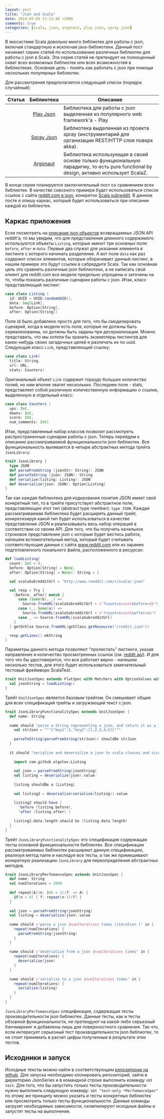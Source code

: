 ```yaml
---
layout: post
title: "Json and Scala"
date: 2014-03-09 17:13:48 +1000
comments: true
categories: [scala, json, argonaut, play json, spray json]
---
```


В экосистеме Scala довольно много библиотек для работы с json, включая стандартную и исключая java-библиотеки. Данный пост начинает серию статей по использованию различных библиотек для работы с json в Scala. Эта серия статей не претендует на полноценный охват всех возможных библиотек или всех возможностей в библиотеках. Основная цель - понять как работать с json при помощи нескольких популярных библиотек. 
<!-- more -->
Для рассмотрения предполагается следующий список (порядок случайный):

  Статья   |   Библиотека        |   Описание
---------- | :-----------------: | ----------------------------
           | [Play Json](http://www.playframework.com/documentation/2.2.x/ScalaJson)           | Библиотека для работы с json выделенная из популярного web framework'а - Play
           | [Spray Json](https://github.com/spray/spray-json)          | Библиотека выделенная из проекта spray (инструментарий для организации REST/HTTP слоя поверх akka).
           | [Argonaut](http://argonaut.io)            | Библиотека использующая в своей основе только функциональную парадигму, то есть pure functional by design, активно использует ScalaZ.


В конце серии планируется заключительный пост со сравнением всех библиотек. В качестве сквозного примера будет использоваться список ссылок с сайта [reddit.com в json](http://www.reddit.com/r/scala/.json), конкретно [Scala subreddit](http://www.reddit.com/r/scala). В данном посте я опишу каркас, который будет использоваться при описании каждой из библиотек.

## Каркас приложения ##

Если посмотреть на [описание json объектов](https://www.blogger.com/github.com/reddit/reddit/wiki/JSON) возвращаемых JSON API reddit'a, то мы увидим, что для представления длинного содержимого используются объекты `Listing`, которые имеют три основных поля: `before`, `after` и `data`. Первые два служат для указания элемента в листинге с которого начинать разделение. А вот поле `data` как раз содержит список элементов, которые оборачивает данный листинг, в нашем примере это будут ссылки в сабреддите Scala. Так как основная цель это сравнить различные json библиотеки, а не написать свой клиент для reddit.com все модели предельно упрощены и заточены на то, чтобы показать различные сценарии работы с json. Итак, класс представляющий листинг:

```scala
case class Listing (
  id: UUID = UUID.randomUUID(),
  data: Seq[Link],
  before: Option[String],
  after: Option[String])
```

Поле id было добавлено просто для того, что бы смоделировать сценарий, когда в модели есть поля, которые не должны быть сериализованны, но должны быть заданы при десериализации. Можно представить, что мы хотели бы хранить экземпляры листингов для каких-нибудь своих загадочных целей и различать их по uuid.
Следующий класс `Link`, представляющий ссылку:

```scala
case class Link(
  title: String,
  url: URL,
  stats: Counters)
```

Оригинальный объект `Link` содержит гораздо большее количество полей, но нам вполне хватит нескольких. Последнее поле - stats, представляет собой различную количественную информацию о ссылке, выделенную в отдельный класс:

```scala
case class Counters (
  ups: Int,
  downs: Int,
  score: Int,
  num_comments: Int)
```

Итак, представленный набор классов позволит рассмотреть распространенные сценарии работы с json. Теперь перейдем к описанию рассматриваемой функциональности json библиотек. Вся функциональность выливается в четыре абстрактных метода трейта `JsonLibrary`:

```scala
trait JsonLibrary {
  type JSON
  def parseFromString (jsonStr: String): JSON
  def parseToString (json: JSON): String
  def serialize(listing: Listing): JSON
  def deserialize(json: JSON): Option[Listing]
}
```

Так как каждая библиотека для кодирования понятия JSON имеет свой конкретный тип, то в трейте присутствует абстрактное поле, представляющее этот тип (abstract type member): `type JSON`. Каждая рассматриваемая библиотека будет расширять данный трейт, конкретизируя какой тип будет использоваться в качестве представления JSON и реализовывать весь набор операций в соответствии со своим API.
Для того, что бы получить начальное строковое представление json с которым будет вестись работа, напишем вспомогательный метод, который будет считывать соответствующие данные с сайта www.reddit.com или из заранее подготовленного локального файла, расположенного в ресурсах:

```scala
def loadListing(
  count: Int = 0,
  before: Option[String] = None,
  after: Option[String] = None): String = {

  val scalaSubredditUrl = "http://www.reeddit.com/r/scala/.json"

  val resp = Try {
    (before, after) match {
      case (Some(b), _) =>
        Source.fromURL(scalaSubredditUrl + s"?count=$count&before=$b")
      case (_, Some(a)) =>
        Source.fromURL(scalaSubredditUrl + s"?count=$count&after=$a")
      case _ => Source.fromURL(scalaSubredditUrl)
    }
  } getOrElse Source.fromURL(getClass.getResource("/reddit.json"))

  resp.getLines().mkString
}
```

Параметры данного метода позволяют "пролистать" листинги, указав направление и количество просмотренных ссылок (см. [reddit api](http://www.reddit.com/dev/api)). И для того что бы удостоверится, что все работает верно - напишем несколько тестов, для этого будет использоваться замечательный тестовый фреймворк ScalaTest. 

```scala
trait UnitJsonSpec extends FlatSpec with Matchers with OptionValues with JsonLibrary {
  val jsonString = loadListing()
}
```

Трейт `UnitJsonSpec` является базовым трейтом. Он смешивает общие для всех спецификаций трейты и загружающий текст с json.

```scala
trait JsonLibraryFunctionalitySpec extends UnitJsonSpec {
  def name: String
 
  name should "parse a String representing a json, and return it as a json value and vice versa" in {
    val strJson = """{"key1":1,"key2":[1,2,3,4,5]}"""
 
    parseToString(parseFromString(strJson)) shouldBe strJson
  }
 
  it should "serialize and deserialize a json to scala classes and vice versa" in {
 
    import com.github.algolov.Listing
 
    val json = parseFromString(jsonString)
    val listing = deserialize(json).value
 
    listing shouldBe a [Listing]
 
    val listing2 = deserialize(serialize(listing)).value
 
    listing2 should have (
      'before (listing.before),
      'after (listing.after) )
 
    listing2.data.length should be (listing.data.length)
  }
}
```

Трейт `JsonLibraryFunctionalitySpec` это спецификация содержащая тесты основной функциональности библиотек. Все спецификации рассматриваемых библиотек расширяют данную спецификацию, реализуя метод name и наследуя все тесты, а так же примешивают конкретную реализацию `JsonLibrary` для переопределения абстрактных методов.

```scala
trait JsonLibraryPerfomanceSpec extends UnitJsonSpec {
  def name: String
  val numIterations = 2000
 
  def repeat[A](n: Int = 1)(f: => A) {
    if(n > 0) { f; repeat(n-1)(f) }
  }
 
  val json = parseFromString(jsonString)
  val listing = deserialize(json).value
 
  name should s"parse a json $numIterations times (iteration )" in {
    repeat(numIterations) {
      parseFromString(jsonString)
    }
  }
 
  name should s"deserialize from a json $numIterations times" in {
    repeat(numIterations) {
      deserialize(json)
    }
  }
 
  name should s"serialize to a json $numIterations times" in {
    repeat(numIterations) {
      serialize(listing)
    }
  }
}
```

`JsonLibraryPerfomanceSpec` спецификация, содержащая тесты производительности json библиотек. Данные тесты, как и тесты обзорной функциональности, не претендуют на какой-либо серьезный бэнчмаркинг и добавлены лишь для поверхностного сравнения. Так что, если интересует серьезный тест производительности json библиотек, то не стоит принимать в расчет цифры полученные в результате этих тестов.

## Исходники и запуск ##

Исходные тексты можно найти в соответствующем [репозитории на github](https://github.com/algolov/JsonSeries.git). Для запуска необходимо клонировать репозиторий, зайти в директорию JsonSeries и в командной строке выполнить команду `sbt test`. Для того, что бы запустить только тесты производительности нужно выполнить следующую команду: `sbt "test-only *PerfomanceSpec"` по этому же принципу можно указать и тесты конкретных библиотек или просмотреть только тесты функциональности. Данные команды загрузят необходимые зависимости, скомпилируют исходные файлы и запустят тесты на выполнение.